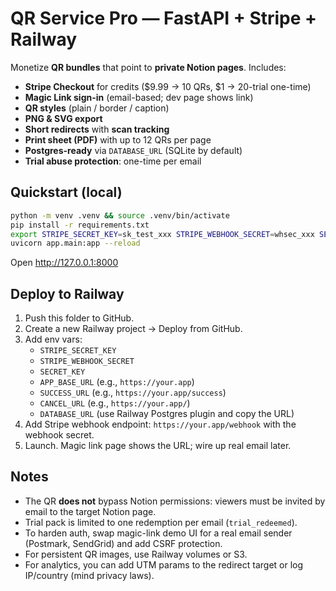 # QR Service Pro — FastAPI + Stripe + Railway

Monetize **QR bundles** that point to **private Notion pages**. Includes:
- **Stripe Checkout** for credits ($9.99 → 10 QRs, $1 → 20-trial one-time)
- **Magic Link sign-in** (email-based; dev page shows link)
- **QR styles** (plain / border / caption)
- **PNG & SVG export**
- **Short redirects** with **scan tracking**
- **Print sheet (PDF)** with up to 12 QRs per page
- **Postgres-ready** via `DATABASE_URL` (SQLite by default)
- **Trial abuse protection**: one-time per email

## Quickstart (local)
```bash
python -m venv .venv && source .venv/bin/activate
pip install -r requirements.txt
export STRIPE_SECRET_KEY=sk_test_xxx STRIPE_WEBHOOK_SECRET=whsec_xxx SECRET_KEY=dev APP_BASE_URL=http://127.0.0.1:8000
uvicorn app.main:app --reload
```
Open http://127.0.0.1:8000

## Deploy to Railway
1. Push this folder to GitHub.
2. Create a new Railway project → Deploy from GitHub.
3. Add env vars:
   - `STRIPE_SECRET_KEY`
   - `STRIPE_WEBHOOK_SECRET`
   - `SECRET_KEY`
   - `APP_BASE_URL` (e.g., `https://your.app`)
   - `SUCCESS_URL` (e.g., `https://your.app/success`)
   - `CANCEL_URL` (e.g., `https://your.app/`)
   - `DATABASE_URL` (use Railway Postgres plugin and copy the URL)
4. Add Stripe webhook endpoint: `https://your.app/webhook` with the webhook secret.
5. Launch. Magic link page shows the URL; wire up real email later.

## Notes
- The QR **does not** bypass Notion permissions: viewers must be invited by email to the target Notion page.
- Trial pack is limited to one redemption per email (`trial_redeemed`).
- To harden auth, swap magic-link demo UI for a real email sender (Postmark, SendGrid) and add CSRF protection.
- For persistent QR images, use Railway volumes or S3.
- For analytics, you can add UTM params to the redirect target or log IP/country (mind privacy laws).

